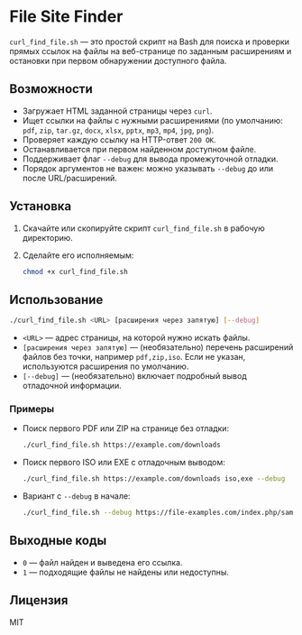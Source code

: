 # File Site Finder

`curl_find_file.sh` — это простой скрипт на Bash для поиска и проверки прямых ссылок на файлы на веб-странице по заданным расширениям и остановки при первом обнаружении доступного файла.

## Возможности

* Загружает HTML заданной страницы через `curl`.
* Ищет ссылки на файлы с нужными расширениями (по умолчанию: `pdf`, `zip`, `tar.gz`, `docx`, `xlsx`, `pptx`, `mp3`, `mp4`, `jpg`, `png`).
* Проверяет каждую ссылку на HTTP-ответ `200 OK`.
* Останавливается при первом найденном доступном файле.
* Поддерживает флаг `--debug` для вывода промежуточной отладки.
* Порядок аргументов не важен: можно указывать `--debug` до или после URL/расширений.

## Установка

1. Скачайте или скопируйте скрипт `curl_find_file.sh` в рабочую директорию.
2. Сделайте его исполняемым:

   ```bash
   chmod +x curl_find_file.sh
   ```

## Использование

```bash
./curl_find_file.sh <URL> [расширения через запятую] [--debug]
```

* `<URL>` — адрес страницы, на которой нужно искать файлы.
* `[расширения через запятую]` — (необязательно) перечень расширений файлов без точки, например `pdf,zip,iso`.
  Если не указан, используются расширения по умолчанию.
* `[--debug]` — (необязательно) включает подробный вывод отладочной информации.

### Примеры

* Поиск первого PDF или ZIP на странице без отладки:

  ```bash
  ./curl_find_file.sh https://example.com/downloads
  ```

* Поиск первого ISO или EXE с отладочным выводом:

  ```bash
  ./curl_find_file.sh https://example.com/downloads iso,exe --debug
  ```

* Вариант с `--debug` в начале:

  ```bash
  ./curl_find_file.sh --debug https://file-examples.com/index.php/sample-documents-download/sample-pdf-download/
  ```

## Выходные коды

* `0` — файл найден и выведена его ссылка.
* `1` — подходящие файлы не найдены или недоступны.

## Лицензия

MIT

